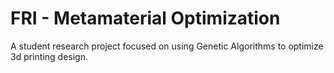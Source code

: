 # FRI - Metamaterial Optimization
A student research project focused on using Genetic Algorithms to optimize 3d printing design.
